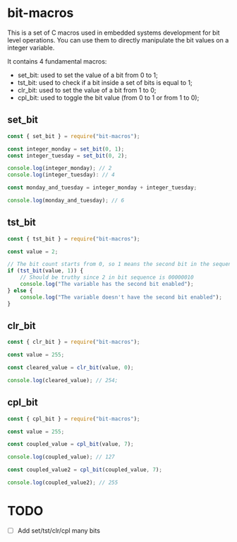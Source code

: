 # bit-macros

This is a set of C macros used in embedded systems development for bit level operations. You can use them to directly manipulate the bit values on a integer variable.

It contains 4 fundamental macros:

- set_bit: used to set the value of a bit from 0 to 1;
- tst_bit: used to check if a bit inside a set of bits is equal to 1;
- clr_bit: used to set the value of a bit from 1 to 0;
- cpl_bit: used to toggle the bit value (from 0 to 1 or from 1 to 0);

## set_bit

```javascript
const { set_bit } = require("bit-macros");

const integer_monday = set_bit(0, 1);
const integer_tuesday = set_bit(0, 2);

console.log(integer_monday); // 2
console.log(integer_tuesday): // 4

const monday_and_tuesday = integer_monday + integer_tuesday;

console.log(monday_and_tuesday); // 6
```

## tst_bit

```javascript
const { tst_bit } = require("bit-macros");

const value = 2;

// The bit count starts from 0, so 1 means the second bit in the sequence
if (tst_bit(value, 1)) {
	// Should be truthy since 2 in bit sequence is 00000010
	console.log("The variable has the second bit enabled");
} else {
	console.log("The variable doesn't have the second bit enabled");
}
```

## clr_bit

```javascript
const { clr_bit } = require("bit-macros");

const value = 255;

const cleared_value = clr_bit(value, 0);

console.log(cleared_value); // 254;
```

## cpl_bit

```javascript
const { cpl_bit } = require("bit-macros");

const value = 255;

const coupled_value = cpl_bit(value, 7);

console.log(coupled_value); // 127

const coupled_value2 = cpl_bit(coupled_value, 7);

console.log(coupled_value2); // 255
```

# TODO

- [ ] Add set/tst/clr/cpl many bits
